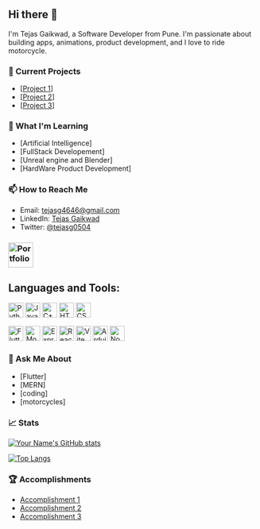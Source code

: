 ## Hi there 👋

I'm Tejas Gaikwad, a Software Developer from Pune. I'm passionate about building apps, animations, product development, and I love to ride motorcycle.

### 🔭 Current Projects

- [[Project 1](https://github.com/Tejas-gaikwad/dall-e_openAI_flutter_mobile_app)]
- [[Project 2](https://github.com/Tejas-gaikwad/Amazon-clone-using-nodejs-flutter)]
- [[Project 3](https://github.com/Tejas-gaikwad/insta_clone)]

### 🌱 What I'm Learning

- [Artificial Intelligence]
- [FullStack Developement]
- [Unreal engine and Blender]
- [HardWare Product Development]

### 📫 How to Reach Me

- Email: [tejasg4646@gmail.com](mailto:tejasg4646@gmail.com)
- LinkedIn: [Tejas Gaikwad](https://www.linkedin.com/in/tejas-gaikwad-216b3a19a/)
- Twitter: [@tejasg0504](https://twitter.com/tejasg0504)

### <a href="https://tejas-poortfolio.netlify.app/"><img src="" alt="Portfolio" width="50"></a>


## Languages and Tools:

<p>
  <img src="https://img.shields.io/badge/-Python-3776AB?style=flat-square&logo=python&logoColor=white" height="30" alt="Python"/>
  <img src="https://img.shields.io/badge/-Java-007396?style=flat-square&logo=java&logoColor=white" height="30" alt="Java"/>
  <img src="https://img.shields.io/badge/-C++-00599C?style=flat-square&logo=c%2B%2B&logoColor=white" height="30" alt="C++"/>
  <img src="https://img.shields.io/badge/-HTML5-E34F26?style=flat-square&logo=html5&logoColor=white" height="30" alt="HTML5"/>
  <img src="https://img.shields.io/badge/-CSS3-1572B6?style=flat-square&logo=css3&logoColor=white" height="30" alt="CSS3"/>
  
</p>
<p>
<img src="https://img.shields.io/badge/-Flutter-02569B?style=flat-square&logo=flutter&logoColor=white" height="30" alt="Flutter"/>
<img src="https://img.shields.io/badge/-MongoDB-47A248?style=flat-square&logo=mongodb&logoColor=white" height="30" alt="MongoDB"/>
<img src="https://img.shields.io/badge/-Express-000000?style=flat-square&logo=express&logoColor=white" height="30" alt="Express"/>
<img src="https://img.shields.io/badge/-React-61DAFB?style=flat-square&logo=react&logoColor=white" height="30" alt="React"/>
<img src="https://img.shields.io/badge/-Vite-646CFF?style=flat-square&logo=vite&logoColor=white" height="30" alt="Vite"/>
<img src="https://img.shields.io/badge/-Arduino-00979D?style=flat-square&logo=arduino&logoColor=white" height="30" alt="Arduino"/>
  <img src="https://img.shields.io/badge/-Nodejs?style=flat-square&logo=nodejs&logoColor=white" height="30" alt="Nodejs"/>
</p>


### 💬 Ask Me About

- [Flutter]
- [MERN]
- [coding]
- [motorcycles]

### 📈 Stats

[![Your Name's GitHub stats](https://github-readme-stats.vercel.app/api?username=Tejas-gaikwad&show_icons=true&theme=dark)](https://github.com/Tejas-gaikwad)

[![Top Langs](https://github-readme-stats.vercel.app/api/top-langs/?username=Tejas-gaikwad&layout=compact&theme=dark)](https://github.com/Tejas-gaikwad)


### 🏆 Accomplishments

- [Accomplishment 1](https://www.example.com/)
- [Accomplishment 2](https://www.example.com/)
- [Accomplishment 3](https://www.example.com/)

